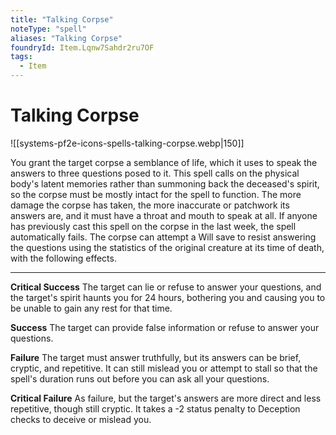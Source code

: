 ```yaml
---
title: "Talking Corpse"
noteType: "spell"
aliases: "Talking Corpse"
foundryId: Item.Lqnw7Sahdr2ru7OF
tags:
  - Item
---
```


# Talking Corpse
![[systems-pf2e-icons-spells-talking-corpse.webp|150]]

You grant the target corpse a semblance of life, which it uses to speak the answers to three questions posed to it. This spell calls on the physical body's latent memories rather than summoning back the deceased's spirit, so the corpse must be mostly intact for the spell to function. The more damage the corpse has taken, the more inaccurate or patchwork its answers are, and it must have a throat and mouth to speak at all. If anyone has previously cast this spell on the corpse in the last week, the spell automatically fails. The corpse can attempt a Will save to resist answering the questions using the statistics of the original creature at its time of death, with the following effects.

* * *

**Critical Success** The target can lie or refuse to answer your questions, and the target's spirit haunts you for 24 hours, bothering you and causing you to be unable to gain any rest for that time.

**Success** The target can provide false information or refuse to answer your questions.

**Failure** The target must answer truthfully, but its answers can be brief, cryptic, and repetitive. It can still mislead you or attempt to stall so that the spell's duration runs out before you can ask all your questions.

**Critical Failure** As failure, but the target's answers are more direct and less repetitive, though still cryptic. It takes a -2 status penalty to Deception checks to deceive or mislead you.
